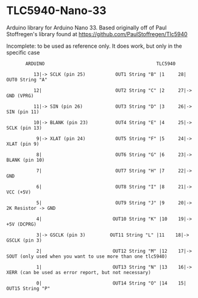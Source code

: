 # TLC5940-Nano-33
Arduino library for Arduino Nano 33. Based originally off of Paul Stoffregen's library found at https://github.com/PaulStoffregen/Tlc5940

Incomplete: to be used as reference only. It does work, but only in the specific case

           ARDUINO                                         TLC5940       
           
              13|-> SCLK (pin 25)           OUT1 String "B" |1     28| OUT0 String "A"
              
              12|                           OUT2 String "C" |2     27|-> GND (VPRG)
              
              11|-> SIN (pin 26)            OUT3 String "D" |3     26|-> SIN (pin 11)
              
              10|-> BLANK (pin 23)          OUT4 String "E" |4     25|-> SCLK (pin 13)
              
               9|-> XLAT (pin 24)           OUT5 String "F" |5     24|-> XLAT (pin 9)
               
               8|                           OUT6 String "G" |6     23|-> BLANK (pin 10)
               
               7|                           OUT7 String "H" |7     22|-> GND
               
               6|                           OUT8 String "I" |8     21|-> VCC (+5V)
               
               5|                           OUT9 String "J" |9     20|-> 2K Resistor -> GND  
               
               4|                          OUT10 String "K" |10    19|-> +5V (DCPRG)
               
               3|-> GSCLK (pin 3)         OUT11 String "L" |11    18|-> GSCLK (pin 3)
               
               2|                          OUT12 String "M" |12    17|-> SOUT (only used when you want to use more than one tlc5940)
               
               1|                          OUT13 String "N" |13    16|-> XERR (can be used as error report, but not necessary)
               
               0|                          OUT14 String "O" |14    15| OUT15 String "P"       

